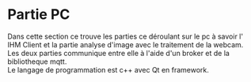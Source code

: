 # Partie PC
Dans cette section ce trouve les parties ce déroulant sur le pc à savoir l' IHM Client et la partie analyse d'image avec le traitement de la webcam.  
Les deux parties communique entre elle à l'aide d'un broker et de la bibliotheque mqtt.  
Le langage de programmation est c++ avec Qt en framework.  


